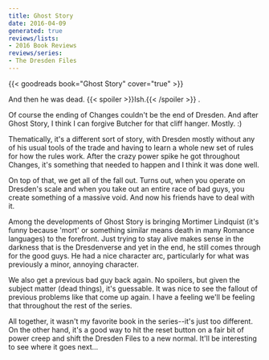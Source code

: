 ```yaml
---
title: Ghost Story
date: 2016-04-09
generated: true
reviews/lists:
- 2016 Book Reviews
reviews/series:
- The Dresden Files
---
```

{{< goodreads book="Ghost Story" cover="true" >}}

And then he was dead.  {{< spoiler >}}Ish.{{< /spoiler >}}  .  

Of course the ending of Changes couldn't be the end of Dresden. And after Ghost Story, I think I can forgive Butcher for that cliff hanger. Mostly. :)  

<!--more-->

Thematically, it's a different sort of story, with Dresden mostly without any of his usual tools of the trade and having to learn a whole new set of rules for how the rules work. After the crazy power spike he got throughout Changes, it's something that needed to happen and I think it was done well.  

On top of that, we get all of the fall out. Turns out, when you operate on Dresden's scale and when you take out an entire race of bad guys, you create something of a massive void. And now his friends have to deal with it.  

Among the developments of Ghost Story is bringing Mortimer Lindquist (it's funny because 'mort' or something similar means death in many Romance languages) to the forefront. Just trying to stay alive makes sense in the darkness that is the Dresdenverse and yet in the end, he still comes through for the good guys. He had a nice character arc, particularly for what was previously a minor, annoying character.  

We also get a previous bad guy back again. No spoilers, but given the subject matter (dead things), it's guessable. It was nice to see the fallout of previous problems like that come up again. I have a feeling we'll be feeling that throughout the rest of the series.  

All together, it wasn't my favorite book in the series--it's just too different. On the other hand, it's a good way to hit the reset button on a fair bit of power creep and shift the Dresden Files to a new normal. It'll be interesting to see where it goes next...


